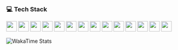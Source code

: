### 💻 Tech Stack

<p align="left">
  <img src="https://img.shields.io/badge/HTML5-E34F26?style=flat&logo=html5&logoColor=white" height="28"/>
  <img src="https://img.shields.io/badge/CSS3-1572B6?style=flat&logo=css3&logoColor=white" height="28"/>
  <img src="https://img.shields.io/badge/SCSS-CC6699?style=flat&logo=sass&logoColor=white" height="28"/>
  <img src="https://img.shields.io/badge/JavaScript-F7DF1E?style=flat&logo=javascript&logoColor=black" height="28"/>
  <img src="https://img.shields.io/badge/jQuery-0769AD?style=flat&logo=jquery&logoColor=white" height="28"/>
  <img src="https://img.shields.io/badge/Photoshop-31A8FF?style=flat&logo=adobephotoshop&logoColor=white" height="28"/>
  <img src="https://img.shields.io/badge/ASP.NET-512BD4?style=flat&logo=.net&logoColor=white" height="28"/>
  <img src="https://img.shields.io/badge/PHP-777BB4?style=flat&logo=php&logoColor=white" height="28"/>
  <img src="https://img.shields.io/badge/IIS-0078D7?style=flat&logo=windows&logoColor=white" height="28"/>
  <img src="https://img.shields.io/badge/MySQL-4479A1?style=flat&logo=mysql&logoColor=white" height="28"/>
  <img src="https://img.shields.io/badge/Git-F05032?style=flat&logo=git&logoColor=white" height="28"/>
  <img src="https://img.shields.io/badge/Figma-F24E1E?style=flat&logo=figma&logoColor=white" height="28"/>
  <img src="https://img.shields.io/badge/VS_Code-007ACC?style=flat&logo=visualstudiocode&logoColor=white" height="28"/>
  <img src="https://img.shields.io/badge/Windows_11-0078D6?style=flat&logo=windows11&logoColor=white" height="28"/>
</p>

<!-- ### ⏱️ WakaTime Coding Stats -->

![WakaTime Stats](https://github-readme-stats.vercel.app/api/wakatime?username=SeYoung818&theme=default_repocard)


<!--
**SeYoung818/SeYoung818** is a ✨ _special_ ✨ repository because its `README.md` (this file) appears on your GitHub profile.

Here are some ideas to get you started:

- 🔭 I’m currently working on ...
- 🌱 I’m currently learning ...
- 👯 I’m looking to collaborate on ...
- 🤔 I’m looking for help with ...
- 💬 Ask me about ...
- 📫 How to reach me: ...
- 😄 Pronouns: ...
- ⚡ Fun fact: ...
-->
